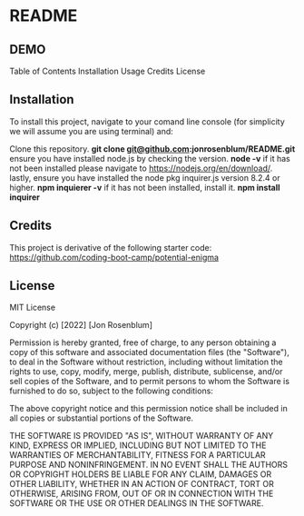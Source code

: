 # README

## DEMO



Table of Contents
Installation
Usage
Credits
License

## Installation
To install this project, navigate to your comand line console (for simplicity we will assume you are using terminal) and:

Clone this repository.
**git clone git@github.com:jonrosenblum/README.git**
ensure you have installed node.js by checking the version.
**node -v**
if it has not been installed please navigate to https://nodejs.org/en/download/. lastly, ensure you have installed the node pkg inquirer.js version 8.2.4 or higher.
**npm inquierer -v**
if it has not been installed, install it.
**npm install inquirer**


## Credits
This project is derivative of the following starter code: https://github.com/coding-boot-camp/potential-enigma

## License
MIT License

Copyright (c) [2022] [Jon Rosenblum]

Permission is hereby granted, free of charge, to any person obtaining a copy of this software and associated documentation files (the "Software"), to deal in the Software without restriction, including without limitation the rights to use, copy, modify, merge, publish, distribute, sublicense, and/or sell copies of the Software, and to permit persons to whom the Software is furnished to do so, subject to the following conditions:

The above copyright notice and this permission notice shall be included in all copies or substantial portions of the Software.

THE SOFTWARE IS PROVIDED "AS IS", WITHOUT WARRANTY OF ANY KIND, EXPRESS OR IMPLIED, INCLUDING BUT NOT LIMITED TO THE WARRANTIES OF MERCHANTABILITY, FITNESS FOR A PARTICULAR PURPOSE AND NONINFRINGEMENT. IN NO EVENT SHALL THE AUTHORS OR COPYRIGHT HOLDERS BE LIABLE FOR ANY CLAIM, DAMAGES OR OTHER LIABILITY, WHETHER IN AN ACTION OF CONTRACT, TORT OR OTHERWISE, ARISING FROM, OUT OF OR IN CONNECTION WITH THE SOFTWARE OR THE USE OR OTHER DEALINGS IN THE SOFTWARE.
